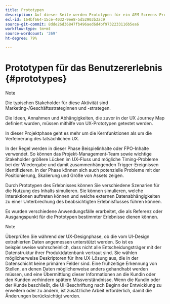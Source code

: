```yaml
---
title: Prototypen
description: Auf dieser Seite werden Prototypen für ein AEM Screens-Projekt beschrieben.
exl-id: 164bf664-15ce-4032-9ee8-5d52903b3ac9
source-git-commit: 8dde26d36847fb496aed6d4bf9732233116b5ea6
workflow-type: tm+mt
source-wordcount: '269'
ht-degree: 79%

---
```


# Prototypen für das Benutzererlebnis {#prototypes}

>[!NOTE]
>
>Die typischen Stakeholder für diese Aktivität sind Marketing-/Geschäftsstrateginnen und -strategen.

Die Ideen, Annahmen und Abhängigkeiten, die zuvor in der UX Journey Map definiert wurden, müssen mithilfe von UX-Prototypen getestet werden.

In dieser Projektphase geht es mehr um die Kernfunktionen als um die Verfeinerung des tatsächlichen UX.

In der Regel werden in dieser Phase Beispielinhalte oder FPO-Inhalte verwendet. So können das Projekt-Management-Team sowie wichtige Stakeholder größere Lücken im UX-Fluss und mögliche Timing-Probleme bei der Wiedergabe und damit zusammenhängenden Trigger-Ereignissen identifizieren.
In der Phase können sich auch potenzielle Probleme mit der Positionierung, Skalierung und Größe von Assets zeigen.

Durch Prototypen des Erlebnisses können Sie verschiedene Szenarien für die Nutzung des Inhalts simulieren. Sie können simulieren, welche Interaktionen auftreten können und welche externen Datenabhängigkeiten zu einer Unterbrechung des beabsichtigten Erlebnisflusses führen können.

Es wurden verschiedene Anwendungsfälle erarbeitet, die als Referenz oder Ausgangspunkt für die Prototypen bestimmter Erlebnisse dienen können.


>[!NOTE]
> Überprüfen Sie während der UX-Designphase, ob die vom UI-Design extrahierten Daten angemessen unterstützt werden.
> So ist es beispielsweise wahrscheinlich, dass nicht alle Entscheidungsträger mit der Datenstruktur ihrer Produktdatenbank vertraut sind. Sie wählen möglicherweise Deskriptoren für ihre UX-Lösung aus, die in der Datenschicht keine primären Felder sind. Eine frühzeitige Erkennung von Stellen, an denen Daten möglicherweise anders gehandhabt werden müssen, und eine Übermittlung dieser Informationen an die Kundin oder den Kunden verhindern spätere Missverständnisse. Wenn die Kundin oder der Kunde beschließt, die UI-Beschriftung nach Beginn der Entwicklung zu erweitern oder zu ändern, ist zusätzliche Arbeit erforderlich, damit die Änderungen berücksichtigt werden.
